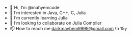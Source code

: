 - 👋 Hi, I’m @mahyemcode
- 👀 I’m interested in Java, C++, C, Julia
- 🌱 I’m currently learning Julia
- 💞️ I’m looking to collaborate on Julia Compiler
- 📫 How to reach me darkmayhem9999@gmail.com \n
15y

<!---
mahyemcode/mahyemcode is a ✨ special ✨ repository because its `README.md` (this file) appears on your GitHub profile.
You can click the Preview link to take a look at your changes.
--->
